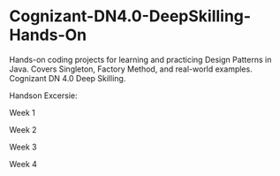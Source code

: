 # Cognizant-DN4.0-DeepSkilling-Hands-On
Hands-on coding projects for learning and practicing Design Patterns in Java. Covers Singleton, Factory Method, and real-world examples. Cognizant DN 4.0 Deep Skilling.


Handson Excersie:

Week 1

Week 2

Week 3

Week 4
